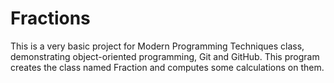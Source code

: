 # Fractions

This is a very basic project for Modern Programming Techniques class, demonstrating
object-oriented programming, Git and GitHub. This program creates the class named Fraction
and computes some calculations on them.